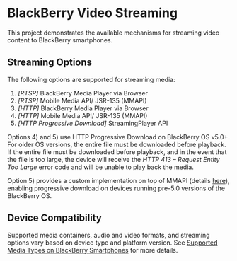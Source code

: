 # BlackBerry Video Streaming

This project demonstrates the available mechanisms for streaming video content to BlackBerry smartphones.

## Streaming Options

The following options are supported for streaming media:

1. _[RTSP]_ BlackBerry Media Player via Browser
2. _[RTSP]_ Mobile Media API/ JSR-135 (MMAPI)
3. _[HTTP]_ BlackBerry Media Player via Browser
4. _[HTTP]_ Mobile Media API/ JSR-135 (MMAPI)
5. _[HTTP Progressive Download]_ StreamingPlayer API

Options 4) and 5) use HTTP Progressive Download on BlackBerry OS v5.0+.  For older OS versions, the entire file must be downloaded before playback.  If the entire file must be downloaded before playback, and in the event that the file is too large, the device will receive the _HTTP 413 – Request Entity Too Large_ error code and will be unable to play back the media.

Option 5) provides a custom implementation on top of MMAPI (details [here](http://supportforums.blackberry.com/t5/Java-Development/Streaming-media-Start-to-finish/ta-p/488255)), enabling progressive download on devices running pre-5.0 versions of the BlackBerry OS.

## Device Compatibility

Supported media containers, audio and video formats, and streaming options vary based on device type and platform version.  See [Supported Media Types on BlackBerry Smartphones](http://docs.blackberry.com/en/smartphone_users/subcategories/?userType=1&category=Media%20Types%20Supported%20on%20BlackBerry%20Smartphones) for more details.

